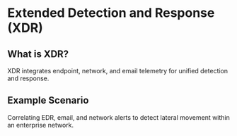 # Extended Detection and Response (XDR)

## What is XDR?
XDR integrates endpoint, network, and email telemetry for unified detection and response.

## Example Scenario
Correlating EDR, email, and network alerts to detect lateral movement within an enterprise network.
